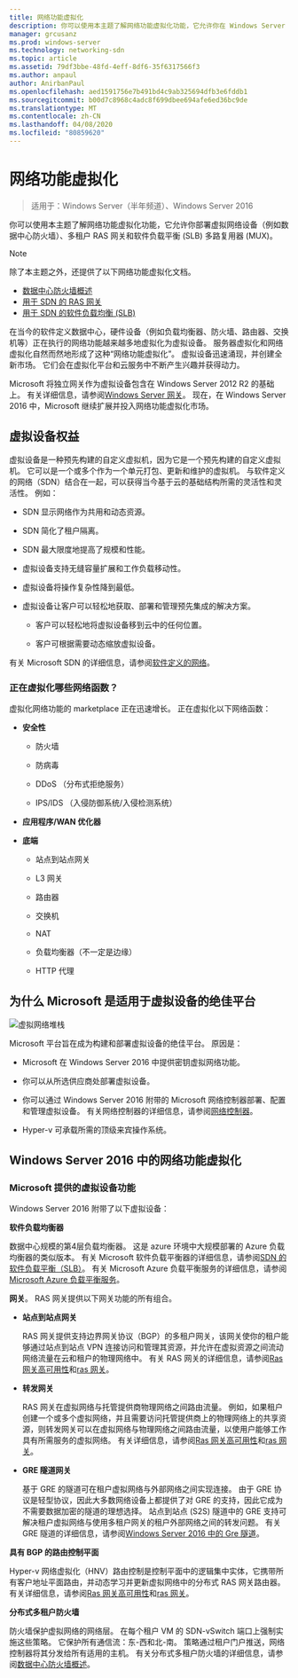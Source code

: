 ```yaml
---
title: 网络功能虚拟化
description: 你可以使用本主题了解网络功能虚拟化功能，它允许你在 Windows Server 2016 中部署数据中心防火墙、多租户 RAS 网关和软件负载平衡（SLB）等虚拟网络设备。
manager: grcusanz
ms.prod: windows-server
ms.technology: networking-sdn
ms.topic: article
ms.assetid: 79df3bbe-48fd-4eff-8df6-35f6317566f3
ms.author: anpaul
author: AnirbanPaul
ms.openlocfilehash: aed1591756e7b491bd4c9ab325694dfb3e6fddb1
ms.sourcegitcommit: b00d7c8968c4adc8f699dbee694afe6ed36bc9de
ms.translationtype: MT
ms.contentlocale: zh-CN
ms.lasthandoff: 04/08/2020
ms.locfileid: "80859620"
---
```

# <a name="network-function-virtualization"></a>网络功能虚拟化

>适用于：Windows Server（半年频道）、Windows Server 2016

你可以使用本主题了解网络功能虚拟化功能，它允许你部署虚拟网络设备（例如数据中心防火墙）、多租户 RAS 网关和软件负载平衡 \(SLB\) 多路复用器 \(MUX\)。
  
>[!NOTE]  
>除了本主题之外，还提供了以下网络功能虚拟化文档。  
> - [数据中心防火墙概述](../../../sdn/technologies/network-function-virtualization/../../../sdn/technologies/network-function-virtualization/Datacenter-Firewall-Overview.md)  
> - [用于 SDN 的 RAS 网关](../../../sdn/technologies/network-function-virtualization/RAS-Gateway-for-SDN.md)  
> - [用于 SDN 的软件负载均衡 (SLB)](../../../sdn/technologies/network-function-virtualization/Software-Load-Balancing--SLB--for-SDN.md)  
  
在当今的软件定义数据中心，硬件设备（例如负载均衡器、防火墙、路由器、交换机等）正在执行的网络功能越来越多地虚拟化为虚拟设备。 服务器虚拟化和网络虚拟化自然而然地形成了这种“网络功能虚拟化”。 虚拟设备迅速涌现，并创建全新市场。 它们会在虚拟化平台和云服务中不断产生兴趣并获得动力。  
  
Microsoft 将独立网关作为虚拟设备包含在 Windows Server 2012 R2 的基础上。 有关详细信息，请参阅[Windows Server 网关](https://technet.microsoft.com/library/dn313101.aspx)。 现在，在 Windows Server 2016 中，Microsoft 继续扩展并投入网络功能虚拟化市场。  
  
## <a name="virtual-appliance-benefits"></a>虚拟设备权益  
虚拟设备是一种预先构建的自定义虚拟机，因为它是一个预先构建的自定义虚拟机。 它可以是一个或多个作为一个单元打包、更新和维护的虚拟机。 与软件定义的网络（SDN）结合在一起，可以获得当今基于云的基础结构所需的灵活性和灵活性。 例如：  
  
-   SDN 显示网络作为共用和动态资源。  
  
-   SDN 简化了租户隔离。  
  
-   SDN 最大限度地提高了规模和性能。  
  
-   虚拟设备支持无缝容量扩展和工作负载移动性。  
  
-   虚拟设备将操作复杂性降到最低。  
  
-   虚拟设备让客户可以轻松地获取、部署和管理预先集成的解决方案。  
  
    -   客户可以轻松地将虚拟设备移到云中的任何位置。  
  
    -   客户可根据需要动态缩放虚拟设备。  
  
有关 Microsoft SDN 的详细信息，请参阅[软件定义的网络](https://technet.microsoft.com/windows-server-docs/networking/sdn/software-defined-networking--sdn-)。  
  
### <a name="what-network-functions-are-being-virtualized"></a>正在虚拟化哪些网络函数？  
虚拟化网络功能的 marketplace 正在迅速增长。 正在虚拟化以下网络函数：  
  
-   **安全性**  
  
    -   防火墙  
  
    -   防病毒  
  
    -   DDoS （分布式拒绝服务）  
  
    -   IPS/IDS （入侵防御系统/入侵检测系统）  
  
-   **应用程序/WAN 优化器**  
  
-   **底端**  
  
    -   站点到站点网关  
  
    -   L3 网关  
  
    -   路由器  
  
    -   交换机  
  
    -   NAT  
  
    -   负载均衡器（不一定是边缘）  
  
    -   HTTP 代理  
  
## <a name="why-microsoft-is-a-great-platform-for-virtual-appliances"></a>为什么 Microsoft 是适用于虚拟设备的绝佳平台  
![虚拟网络堆栈](../../../media/Network-Function-Virtualization/Microsoft-Network-Function-Virtualization.png)  
  
Microsoft 平台旨在成为构建和部署虚拟设备的绝佳平台。 原因是：  
  
-   Microsoft 在 Windows Server 2016 中提供密钥虚拟网络功能。  
  
-   你可以从所选供应商处部署虚拟设备。  
  
-   你可以通过 Windows Server 2016 附带的 Microsoft 网络控制器部署、配置和管理虚拟设备。 有关网络控制器的详细信息，请参阅[网络控制器](../../../sdn/technologies/network-controller/Network-Controller.md)。  
  
-   Hyper-v 可承载所需的顶级来宾操作系统。  
  
## <a name="network-function-virtualization-in-windows-server-2016"></a>Windows Server 2016 中的网络功能虚拟化  
  
### <a name="virtual-appliances-functions-provided-by-microsoft"></a>Microsoft 提供的虚拟设备功能  
Windows Server 2016 附带了以下虚拟设备：  
  
**软件负载均衡器**  
  
数据中心规模的第4层负载均衡器。 这是 azure 环境中大规模部署的 Azure 负载均衡器的类似版本。 有关 Microsoft 软件负载平衡器的详细信息，请参阅[SDN 的软件负载平衡（SLB）](https://technet.microsoft.com/library/mt632286.aspx)。 有关 Microsoft Azure 负载平衡服务的详细信息，请参阅[Microsoft Azure 负载平衡服务](https://azure.microsoft.com/blog/2014/04/08/microsoft-azure-load-balancing-services/)。  
  
**网关**。 RAS 网关提供以下网关功能的所有组合。  
  
-   **站点到站点网关**  
  
    RAS 网关提供支持边界网关协议（BGP）的多租户网关，该网关使你的租户能够通过站点到站点 VPN 连接访问和管理其资源，并允许在虚拟资源之间流动网络流量在云和租户的物理网络中。 有关 RAS 网关的详细信息，请参阅[Ras 网关高可用性](https://technet.microsoft.com/library/mt631692.aspx)和[ras 网关](https://technet.microsoft.com/library/mt626650.aspx)。  
  
-   **转发网关**  
  
    RAS 网关在虚拟网络与托管提供商物理网络之间路由流量。 例如，如果租户创建一个或多个虚拟网络，并且需要访问托管提供商上的物理网络上的共享资源，则转发网关可以在虚拟网络与物理网络之间路由流量，以使用户能够工作具有所需服务的虚拟网络。 有关详细信息，请参阅[Ras 网关高可用性](https://technet.microsoft.com/library/mt631692.aspx)和[ras 网关](https://technet.microsoft.com/library/mt626650.aspx)。  
  
-   **GRE 隧道网关**  
  
    基于 GRE 的隧道可在租户虚拟网络与外部网络之间实现连接。 由于 GRE 协议是轻型协议，因此大多数网络设备上都提供了对 GRE 的支持，因此它成为不需要数据加密的隧道的理想选择。 站点到站点 (S2S) 隧道中的 GRE 支持可解决租户虚拟网络与使用多租户网关的租户外部网络之间的转发问题。 有关 GRE 隧道的详细信息，请参阅[Windows Server 2016 中的 Gre 隧道](https://technet.microsoft.com/library/dn765485.aspx)。  
  
**具有 BGP 的路由控制平面**  
  
Hyper-v 网络虚拟化（HNV）路由控制是控制平面中的逻辑集中实体，它携带所有客户地址平面路由，并动态学习并更新虚拟网络中的分布式 RAS 网关路由器。 有关详细信息，请参阅[Ras 网关高可用性](https://technet.microsoft.com/library/mt631692.aspx)和[ras 网关](https://technet.microsoft.com/library/mt626650.aspx)。  
  
**分布式多租户防火墙**  
  
防火墙保护虚拟网络的网络层。 在每个租户 VM 的 SDN-vSwitch 端口上强制实施这些策略。 它保护所有通信流：东-西和北-南。 策略通过租户门户推送，网络控制器将其分发给所有适用的主机。 有关分布式多租户防火墙的详细信息，请参阅[数据中心防火墙概述](../../../sdn/technologies/network-function-virtualization/../../../sdn/technologies/network-function-virtualization/Datacenter-Firewall-Overview.md)。  
  


